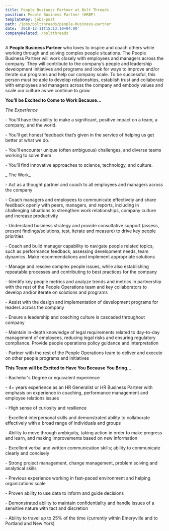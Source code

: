 ```yaml
---
title: People Business Partner at Bolt Threads
position: People Business Partner (HRBP)
templateKey: jobs-post
path: /jobs/boltthreads/people-business-partner
date: '2018-12-11T15:13:10+04:00'
companyRelated: /boltthreads
---
```

A **People Business Partner** who loves to inspire and coach others while working through and solving complex people situations. The People Business Partner will work closely with employees and managers across the company. They will contribute to the company’s people and leadership development initiatives and programs and look for ways to improve and/or iterate our programs and help our company scale. To be successful, this person must be able to develop relationships, establish trust and collaborate with employees and managers across the company and embody values and scale our culture as we continue to grow.

**You’ll be Excited to Come to Work Because…**

_The Experience_

\- You’ll have the ability to make a significant, positive impact on a team, a company, and the world.

\- You’ll get honest feedback that’s given in the service of helping us get better at what we do.

\- You’ll encounter unique (often ambiguous) challenges, and diverse teams working to solve them

\- You’ll find innovative approaches to science, technology, and culture.



_ The Work_

\- Act as a thought partner and coach to all employees and managers across the company

\- Coach managers and employees to communicate effectively and share feedback openly with peers, managers, and reports, including in challenging situations to strengthen work relationships, company culture and increase productivity

\- Understand business strategy and provide consultative support (assess, present findings/solutions, test, iterate and measure) to drive key people priorities

\- Coach and build manager capability to navigate people related topics, such as performance feedback, assessing development needs, team dynamics. Make recommendations and implement appropriate solutions

\- Manage and resolve complex people issues, while also establishing repeatable processes and contributing to best practices for the company

\- Identify key people metrics and analyze trends and metrics in partnership with the rest of the People Operations team and key collaborators to develop and/or iterate on solutions and programs

\- Assist with the design and implementation of development programs for leaders across the company

\- Ensure a leadership and coaching culture is cascaded throughout company

\- Maintain in-depth knowledge of legal requirements related to day-to-day management of employees, reducing legal risks and ensuring regulatory compliance. Provide people operations policy guidance and interpretation

\- Partner with the rest of the People Operations team to deliver and execute on other people programs and initiatives



 **This Team will be Excited to Have You Because You Bring...**

\- Bachelor's Degree or equivalent experience

\- 4+ years experience as an HR Generalist or HR Business Partner with emphasis on experience in coaching, performance management and employee relations issues

\- High sense of curiosity and resilience

\- Excellent interpersonal skills and demonstrated ability to collaborate effectively with a broad range of individuals and groups

\- Ability to move through ambiguity, taking action in order to make progress and learn, and making improvements based on new information

\- Excellent verbal and written communication skills; ability to communicate clearly and concisely

\- Strong project management, change management, problem solving and analytical skills

\- Previous experience working in fast-paced environment and helping organizations scale

\- Proven ability to use data to inform and guide decisions

\- Demonstrated ability to maintain confidentiality and handle issues of a sensitive nature with tact and discretion

\- Ability to travel up to 25% of the time (currently within Emeryville and to Portland and New York)
